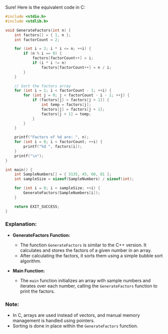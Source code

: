 Sure! Here is the equivalent code in C:

```c
#include <stdio.h>
#include <stdlib.h>

void GenerateFactors(int n) {
    int factors[] = { 1, n };
    int factorCount = 2;

    for (int i = 2; i * i <= n; ++i) {
        if (n % i == 0) {
            factors[factorCount++] = i;
            if (i * i != n)
                factors[factorCount++] = n / i;
        }
    }

    // Sort the factors array
    for (int i = 1; i < factorCount - 1; ++i) {
        for (int j = 0; j < factorCount - i - 1; ++j) {
            if (factors[j] > factors[j + 1]) {
                int temp = factors[j];
                factors[j] = factors[j + 1];
                factors[j + 1] = temp;
            }
        }
    }

    printf("Factors of %d are: ", n);
    for (int i = 0; i < factorCount; ++i) {
        printf("%d ", factors[i]);
    }
    printf("\n");
}

int main() {
    int SampleNumbers[] = { 3135, 45, 60, 81 };
    int sampleSize = sizeof(SampleNumbers) / sizeof(int);

    for (int i = 0; i < sampleSize; ++i) {
        GenerateFactors(SampleNumbers[i]);
    }

    return EXIT_SUCCESS;
}
```

### Explanation:
- **GenerateFactors Function:**
  - The function `GenerateFactors` is similar to the C++ version. It calculates and stores the factors of a given number in an array.
  - After calculating the factors, it sorts them using a simple bubble sort algorithm.

- **Main Function:**
  - The `main` function initializes an array with sample numbers and iterates over each number, calling the `GenerateFactors` function to print the factors.

### Note:
- In C, arrays are used instead of vectors, and manual memory management is handled using pointers.
- Sorting is done in place within the `GenerateFactors` function.
